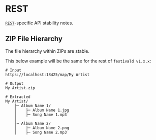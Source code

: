 # REST
[`REST`](/rest/rest.md)-specific API stability notes.

## ZIP File Hierarchy
The file hierarchy within ZIPs are stable.

This below example will be the same for the rest of `festivald v1.x.x`:
```plaintext
# Input
https://localhost:18425/map/My Artist

# Output
My Artist.zip

# Extracted
My Artist/
    ├─ Album Name 1/
    │    ├─ Album Name 1.jpg
    │    ├─ Song Name 1.mp3
    │
    │─ Album Name 2/
    │    ├─ Album Name 2.png
    │    ├─ Song Name 2.mp3
```


